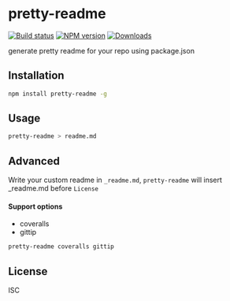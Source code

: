 pretty-readme
===

[![Build status][travis-image]][travis-url]
[![NPM version][npm-image]][npm-url]
[![Downloads][downloads-image]][downloads-url]

generate pretty readme for your repo using package.json

Installation
---

```sh
npm install pretty-readme -g
```

Usage
---

```sh
pretty-readme > readme.md
```

Advanced
---

Write your custom readme in `_readme.md`, `pretty-readme` will insert _readme.md before `License`

#### Support options

- coveralls
- gittip

```sh
pretty-readme coveralls gittip
```

License
---

ISC

[npm-image]: https://img.shields.io/npm/v/pretty-readme.svg?style=flat-square
[npm-url]: https://npmjs.org/package/pretty-readme
[travis-image]: https://img.shields.io/travis/chunpu/pretty-readme.svg?style=flat-square
[travis-url]: https://travis-ci.org/chunpu/pretty-readme
[downloads-image]: http://img.shields.io/npm/dm/pretty-readme.svg?style=flat-square
[downloads-url]: https://npmjs.org/package/pretty-readme
